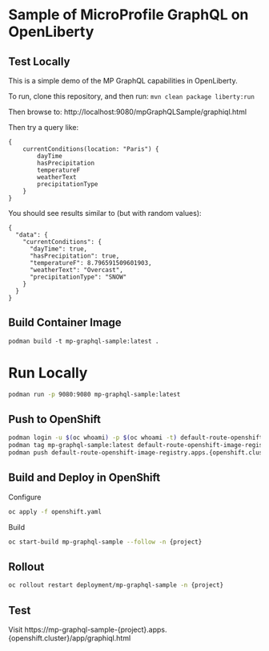 # Sample of MicroProfile GraphQL on OpenLiberty

## Test Locally

This is a simple demo of the MP GraphQL capabilities in OpenLiberty.

To run, clone this repository, and then run:
`mvn clean package liberty:run`

Then browse to:
http://localhost:9080/mpGraphQLSample/graphiql.html

Then try a query like:
```
{
    currentConditions(location: "Paris") {
        dayTime
        hasPrecipitation
        temperatureF
        weatherText
        precipitationType
    }
}
```

You should see results similar to (but with random values):
```
{
  "data": {
    "currentConditions": {
      "dayTime": true,
      "hasPrecipitation": true,
      "temperatureF": 8.796591509601903,
      "weatherText": "Overcast",
      "precipitationType": "SNOW"
    }
  }
}
```

## Build Container Image

```
podman build -t mp-graphql-sample:latest .
```

# Run Locally

```bash
podman run -p 9080:9080 mp-graphql-sample:latest
```

## Push to OpenShift

```bash
podman login -u $(oc whoami) -p $(oc whoami -t) default-route-openshift-image-registry.apps.{openshift.cluster}/{project}
podman tag mp-graphql-sample:latest default-route-openshift-image-registry.apps.{openshift.cluster}/{project}/mp-graphql-sample:latest
podman push default-route-openshift-image-registry.apps.{openshift.cluster}/{project}/mp-graphql-sample
```

## Build and Deploy in OpenShift

Configure
```bash
oc apply -f openshift.yaml
```

Build
```bash
oc start-build mp-graphql-sample --follow -n {project}
```

## Rollout

```bash
oc rollout restart deployment/mp-graphql-sample -n {project}
```

## Test

Visit https://mp-graphql-sample-{project}.apps.{openshift.cluster}/app/graphiql.html
